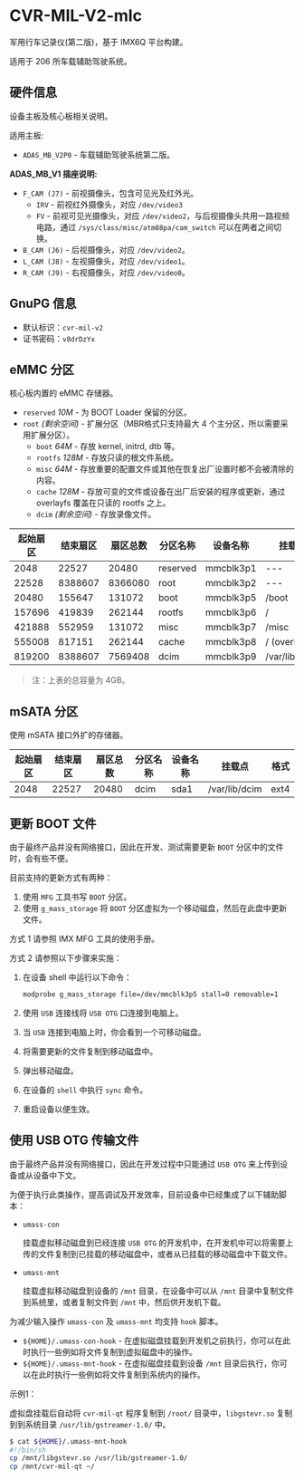 CVR-MIL-V2-mlc
==============

军用行车记录仪(第二版)，基于 IMX6Q 平台构建。

适用于 206 所车载辅助驾驶系统。

硬件信息
--------

设备主板及核心板相关说明。

适用主板:

- `ADAS_MB_V2P0` - 车载辅助驾驶系统第二版。

**ADAS_MB_V1 插座说明:**

- `F_CAM (J7)` - 前视摄像头，包含可见光及红外光。
  - `IRV` - 前视红外摄像头，对应 `/dev/video3`
  - `FV` - 前视可见光摄像头，对应 `/dev/video2`，与后视摄像头共用一路视频电路，通过 `/sys/class/misc/atm88pa/cam_switch` 可以在两者之间切换。
- `B_CAM (J6)` - 后视摄像头，对应 `/dev/video2`。
- `L_CAM (J8)` - 左视摄像头，对应 `/dev/video1`。
- `R_CAM (J9)` - 右视摄像头，对应 `/dev/video0`。

GnuPG 信息
----------

- 默认标识：`cvr-mil-v2`
- 证书密码：`v8drDzYx`

eMMC 分区
---------

核心板内置的 eMMC 存储器。

- `reserved` *10M* - 为 BOOT Loader 保留的分区。
- `root` *(剩余空间)* - 扩展分区（MBR格式只支持最大 4 个主分区，所以需要采用扩展分区）。
  - `boot` *64M* - 存放 kernel, initrd, dtb 等。
  - `rootfs` *128M* - 存放只读的根文件系统。
  - `misc` *64M* - 存放重要的配置文件或其他在恢复出厂设置时都不会被清除的内容。
  - `cache` *128M* - 存放可变的文件或设备在出厂后安装的程序或更新，通过 overlayfs 覆盖在只读的 rootfs 之上。
  - `dcim` *(剩余空间)* - 存放录像文件。

起始扇区 | 结束扇区 | 扇区总数 | 分区名称 | 设备名称  | 挂载点        | 格式
---------|----------|----------|----------|-----------|---------------|-------
2048     | 22527    | 20480    | reserved | mmcblk3p1 | ---           |
22528    | 8388607  | 8366080  | root     | mmcblk3p2 | ---           |
20480    | 155647   | 131072   | boot     | mmcblk3p5 | /boot         | vfat
157696   | 419839   | 262144   | rootfs   | mmcblk3p6 | /             | squashfs
421888   | 552959   | 131072   | misc     | mmcblk3p7 | /misc         | ext2
555008   | 817151   | 262144   | cache    | mmcblk3p8 | / (overlayfs) | ext4
819200   | 8388607  | 7569408  | dcim     | mmcblk3p9 | /var/lib/dcim | vfat

> 注：上表的总容量为 4GB。

mSATA 分区
----------

使用 mSATA 接口外扩的存储器。

起始扇区 | 结束扇区 | 扇区总数 | 分区名称 | 设备名称  | 挂载点        | 格式
---------|----------|----------|----------|-----------|---------------|-------
2048     | 22527    | 20480    | dcim     | sda1      | /var/lib/dcim | ext4

更新 BOOT 文件
--------------

由于最终产品并没有网络接口，因此在开发、测试需要更新 `BOOT` 分区中的文件时，会有些不便。

目前支持的更新方式有两种：

1. 使用 `MFG` 工具书写 `BOOT` 分区。
2. 使用 `g_mass_storage` 将 `BOOT` 分区虚拟为一个移动磁盘，然后在此盘中更新文件。

方式 1 请参照 IMX MFG 工具的使用手册。

方式 2 请参照以下步骤来实施：

1. 在设备 shell 中运行以下命令：

    ```sh
    modprobe g_mass_storage file=/dev/mmcblk3p5 stall=0 removable=1
    ```

2. 使用 `USB` 连接线将 `USB OTG` 口连接到电脑上。
3. 当 `USB` 连接到电脑上时，你会看到一个可移动磁盘。
4. 将需要更新的文件复制到移动磁盘中。
5. 弹出移动磁盘。
6. 在设备的 `shell` 中执行 `sync` 命令。
7. 重启设备以便生效。

使用 USB OTG 传输文件
---------------------

由于最终产品并没有网络接口，因此在开发过程中只能通过 `USB OTG` 来上传到设备或从设备中下文。

为便于执行此类操作，提高调试及开发效率，目前设备中已经集成了以下辅助脚本：

- `umass-con`

    挂载虚拟移动磁盘到已经连接 `USB OTG` 的开发机中，在开发机中可以将需要上传的文件复制到已挂载的移动磁盘中，或者从已挂载的移动磁盘中下载文件。

- `umass-mnt`

    挂载虚拟移动磁盘到设备的 `/mnt` 目录，在设备中可以从 `/mnt` 目录中复制文件到系统里，或者复制文件到 `/mnt` 中，然后供开发机下载。

为减少输入操作 `umass-con` 及 `umass-mnt` 均支持 `hook` 脚本。

- `${HOME}/.umass-con-hook` - 在虚拟磁盘挂载到开发机之前执行，你可以在此时执行一些例如将文件复制到虚拟磁盘中的操作。
- `${HOME}/.umass-mnt-hook` - 在虚拟磁盘挂载到设备 `/mnt` 目录后执行，你可以在此时执行一些例如将文件复制到系统内的操作。

示例1：

虚拟盘挂载后自动将 `cvr-mil-qt` 程序复制到 `/root/` 目录中，`libgstevr.so` 复制到到系统目录 `/usr/lib/gstreamer-1.0/` 中。

```sh
$ cat ${HOME}/.umass-mnt-hook
#!/bin/sh
cp /mnt/libgstevr.so /usr/lib/gstreamer-1.0/
cp /mnt/cvr-mil-qt ~/
```

